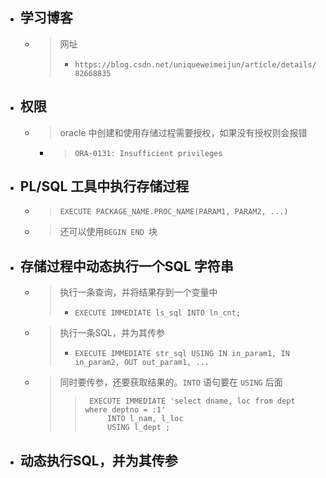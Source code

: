 


- ## 学习博客
    - > 网址
        > - `https://blog.csdn.net/uniqueweimeijun/article/details/82668835`

- ## 权限
    - > oracle 中创建和使用存储过程需要授权，如果没有授权则会报错
        - > `ORA-0131: Insufficient privileges`

- ## PL/SQL 工具中执行存储过程
    - > `EXECUTE PACKAGE_NAME.PROC_NAME(PARAM1, PARAM2, ...)`
    - > 还可以使用`BEGIN END `块

- ## 存储过程中动态执行一个SQL 字符串
    - > 执行一条查询，并将结果存到一个变量中
        > - `EXECUTE IMMEDIATE ls_sql INTO ln_cnt;`
    - > 执行一条SQL，并为其传参
        > - `EXECUTE IMMEDIATE str_sql USING IN in_param1, IN in_param2, OUT out_param1, ...`
    - > 同时要传参，还要获取结果的。`INTO` 语句要在 `USING` 后面
        >>      EXECUTE IMMEDIATE 'select dname, loc from dept where deptno = :1'
        >>          INTO l_nam, l_loc
        >>          USING l_dept ;


- ## 动态执行SQL，并为其传参







